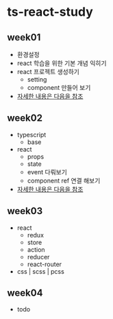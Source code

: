 # ts-react-study

## week01
   - 환경설정
   - react 학습을 위한 기본 개념 익히기
   - react 프로젝트 생성하기
      - setting
      - component 만들어 보기
   - [자세한 내용은 다음을 참조](docs/week01/README.md)

## week02
   - typescript
      - base
   - react
      - props
      - state
      - event 다뤄보기
      - component ref 연결 해보기
   - [자세한 내용은 다음을 참조](docs/week01/README.md)

## week03
   - react
      - redux
      - store
      - action
      - reducer
      - react-router
   - css | scss | pcss

## week04
   - todo
